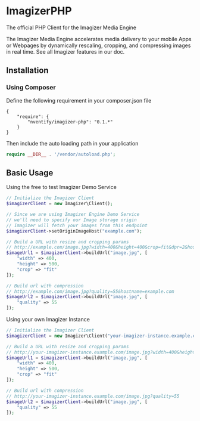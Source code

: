 # ImagizerPHP
The official PHP Client for the Imagizer Media Engine

The Imagizer Media Engine accelerates media delivery to your mobile Apps or Webpages by dynamically rescaling, cropping, and compressing images in real time. See all Imagizer features in our doc.

## Installation
### Using Composer
Define the following requirement in your composer.json file
```
{
    "require": {
        "nventify/imagizer-php": "0.1.*"
    }
}
```
Then include the auto loading path in your application
```php
require __DIR__ . '/vendor/autoload.php';
```

## Basic Usage

Using the free to test Imagizer Demo Service
```php
// Initialize the Imagizer Client
$imagizerClient = new Imagizer\Client();

// Since we are using Imagizer Engine Demo Service
// we'll need to specify our Image storage origin
// Imagizer will fetch your images from this endpoint
$imagizerClient->setOriginImageHost("example.com");

// Build a URL with resize and cropping params
// http://example.com/image.jpg?width=400&height=400&crop=fit&dpr=2&hostname=example.com
$imageUrl1 = $imagizerClient->buildUrl("image.jpg", [
    "width" => 400,
    "height" => 500,
    "crop" => "fit"
]);

// Build url with compression
// http://example.com/image.jpg?quality=55&hostname=example.com
$imageUrl2 = $imagizerClient->buildUrl("image.jpg", [
    "quality" => 55
]);
```

Using your own Imagizer Instance
```php
// Initialize the Imagizer Client
$imagizerClient = new Imagizer\Client("your-imagizer-instance.example.com");

// Build a URL with resize and cropping params
// http://your-imagizer-instance.example.com/image.jpg?width=400&height=400&crop=fit&dpr=2
$imageUrl1 = $imagizerClient->buildUrl("image.jpg", [
    "width" => 400,
    "height" => 500,
    "crop" => "fit"
]);

// Build url with compression
// http://your-imagizer-instance.example.com/image.jpg?quality=55
$imageUrl2 = $imagizerClient->buildUrl("image.jpg", [
    "quality" => 55
]);
```

